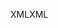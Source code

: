 <span data-ttu-id="7eb64-101">XML</span><span class="sxs-lookup"><span data-stu-id="7eb64-101">XML</span></span>